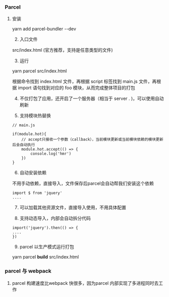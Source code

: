 ### Parcel

 1. 安装

    yarn add parcel-bundler --dev

	2. 入口文件

    src/index.html   (官方推荐，支持是任意类型的文件)

	3. 运行

    yarn parcel src/index.html

    根据命令找到 index.html 文件，再根据 script 标签找到 main.js 文件，再根据 import 语句找到对应的 foo 模块，从而完成整体项目的打包

	4. 不仅打包了应用，还开启了一个服务器（相当于 server . )，可以使用自动刷新

	5. 支持模块热替换

    ```
    // main.js
    
    if(module.hot){
    	// accept只接收一个参数（callback），当前模块更新或当前模块依赖的模块更新后会自动执行
    	module.hot.accept(() => {
    		console.log('hmr')
    	})
    }
    ```

	6. 自动安装依赖

    不用手动依赖，直接导入，文件保存后parcel会自动帮我们安装这个依赖

    ```
    import $ from 'jquery'
    ....
    ```

	7. 可以加载其他资源文件，直接导入使用，不用具体配置

	8. 支持动态导入，内部会自动拆分代码

    ```
    import('jquery').then(() => {
    ....
    })
    ```

	9. parcel 以生产模式运行打包

    yarn parcel **build** src/index.html

### parcel 与 webpack

 1. parcel 构建速度比webpack 快很多，因为parcel 内部实现了多进程同时去工作

    

